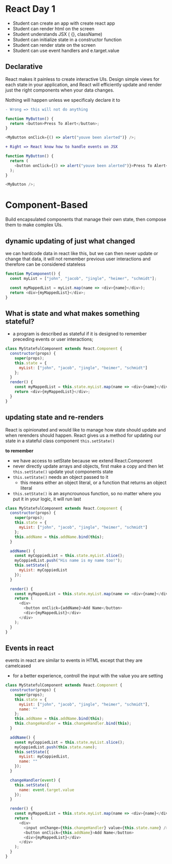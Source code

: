 # React Day 1

- Student can create an app with create react app
- Student can render html on the screen
- Student understands JSX ( {}, className)
- Student can initialize state in a constructor function
- Student can render state on the screen
- Student can use event handlers and e.target.value

## Declarative

React makes it painless to create interactive UIs. Design simple views for each state in your application, and React will efficiently update and render just the right components when your data changes.

Nothing will happen unless we specificaly declare it to

```diff
- Wrong => this will not do anything
```

```js
function MyButton() {
  return <button>Press To Alert</button>;
}

<MyButton onClick={() => alert("youve been alerted")} />;
```

```diff
+ Right => React know how to handle events on JSX
```

```js
function MyButton() {
  return (
    <button onClick={() => alert("youve been alerted")}>Press To Alert</button>
  );
}

<MyButton />;
```

# Component-Based

Build encapsulated components that manage their own state, then compose them to make complex UIs.

## dynamic updating of just what changed

we can hardcode data in react like this, but we can then never update or change that data, it will not remember previous user interactions and therefore can be considered stateless

```js
function MyComponent() {
  const myList = ["john", "jacob", "jingle", "heimer", "schmidt"];

  const myMappedList = myList.map(name => <div>{name}</div>);
  return <div>{myMappedList}</div>;
}
```

## What is state and what makes something stateful?

- a program is described as stateful if it is designed to remember preceding events or user interactions;

```js
class MyStatefulComponent extends React.Component {
  constructor(props) {
    super(props);
    this.state = {
      myList: ["john", "jacob", "jingle", "heimer", "schmidt"]
    };
  }
  render() {
    const myMappedList = this.state.myList.map(name => <div>{name}</div>);
    return <div>{myMappedList}</div>;
  }
}
```

## updating state and re-renders

React is opinionated and would like to manage how state should update and when rerenders should happen. React gives us a method for updating our state in a stateful class component `this.setState()`

**to remember**

- we have access to setState because we extend React.Component
- never directly update arrays and objects, first make a copy and then let `this.setState()` update yout components state
- `this.setState()` needs an object passed to it
  - this means either an object literal, or a function that returns an object literal
- `this.setState()` is an asyncrounous function, so no matter where you put it in your logic, it will run last

```js
class MyStatefulComponent extends React.Component {
  constructor(props) {
    super(props);
    this.state = {
      myList: ["john", "jacob", "jingle", "heimer", "schmidt"]
    };
    this.addName = this.addName.bind(this);
  }

  addName() {
    const myCoppiedList = this.state.myList.slice();
    myCoppiedList.push("His name is my name too!");
    this.setState({
      myList: myCoppiedList
    });
  }

  render() {
    const myMappedList = this.state.myList.map(name => <div>{name}</div>);
    return (
      <div>
        <button onClick={addName}>Add Name</button>
        <div>{myMappedList}</div>
      </div>
    );
  }
}
```

## Events in react

events in react are similar to events in HTML except that they are camelcased

- for a better experience, controll the input with the value you are setting

```js
class MyStatefulComponent extends React.Component {
  constructor(props) {
    super(props);
    this.state = {
      myList: ["john", "jacob", "jingle", "heimer", "schmidt"],
      name: ""
    };
    this.addName = this.addName.bind(this);
    this.changeHandler = this.changeHandler.bind(this);
  }

  addName() {
    const myCoppiedList = this.state.myList.slice();
    myCoppiedList.push(this.state.name);
    this.setState({
      myList: myCoppiedList,
      name: ""
    });
  }

  changeHandler(event) {
    this.setState({
      name: event.target.value
    });
  }

  render() {
    const myMappedList = this.state.myList.map(name => <div>{name}</div>);
    return (
      <div>
        <input onChange={this.changeHandler} value={this.state.name} />
        <button onClick={this.addName}>Add Name</button>
        <div>{myMappedList}</div>
      </div>
    );
  }
}
```
